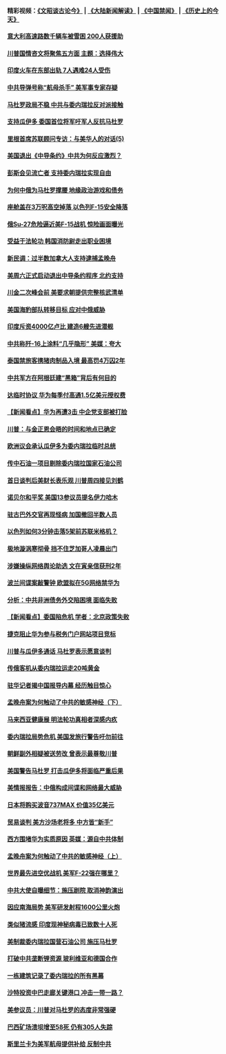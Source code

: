 #### 精彩视频：[《文昭谈古论今》](https://github.com/gfw-breaker/wenzhao) | [《大陆新闻解读》](https://github.com/gfw-breaker/ntdtv-comedy) | [《中国禁闻》](https://github.com/gfw-breaker/ntdtv-news) | [《历史上的今天》](https://github.com/gfw-breaker/today-in-history) 

#### [意大利高速路数千辆车被雪困 200人获援助](../pages/nsc418/n11022003.md?t=02031456) 

#### [川普国情咨文将聚焦五方面 主题：选择伟大](../pages/nsc418/n11021501.md?t=02031456) 

#### [印度火车在东部出轨 7人遇难24人受伤](../pages/nsc418/n11021809.md?t=02031456) 

#### [中共导弹号称“航母杀手” 美军事专家存疑](../pages/nsc418/n11021488.md?t=02031456) 

#### [马杜罗政局不稳 中共与委内瑞拉反对派接触](../pages/nsc418/n11020719.md?t=02031456) 

#### [支持瓜伊多 委国首位将军吁军人反抗马杜罗](../pages/nsc418/n11020776.md?t=02031456) 

#### [里根首席苏联顾问专访：与美华人的对话(5)](../pages/nsc418/n10968703.md?t=02031456) 

#### [美国退出《中导条约》中共为何反应激烈？](../pages/nsc418/n11020569.md?t=02031456) 

#### [彭斯会见流亡者 支持委内瑞拉实现自由](../pages/nsc418/n11020031.md?t=02031456) 

#### [为何中俄为马杜罗撑腰 地缘政治游戏和债务](../pages/nsc418/n11018692.md?t=02031456) 

#### [座舱盖在3万呎高空掉落 以色列F-15安全降落](../pages/nsc418/n11019864.md?t=02031456) 

#### [俄Su-27危险逼近美F-15战机 惊险画面曝光](../pages/nsc418/n11019743.md?t=02031456) 

#### [受益于法轮功 韩国消防尉走出职业困境](../pages/nsc418/n11017411.md?t=02031456) 

#### [新民调：过半数加拿大人支持逮捕孟晚舟](../pages/nsc418/n11018655.md?t=02031456) 

#### [美周六正式启动退出中导条约程序 北约支持](../pages/nsc418/n11018405.md?t=02031456) 

#### [川金二次峰会前 美要求朝提供完整核武清单](../pages/nsc418/n11017962.md?t=02031456) 

#### [美国海豹部队转移目标 应对中俄威胁](../pages/nsc418/n11017801.md?t=02031456) 

#### [印度斥资4000亿卢比 建造6艘先进潜舰](../pages/nsc418/n11017635.md?t=02031456) 

#### [中共称歼-16上涂料“几乎隐形” 美媒：夸大](../pages/nsc418/n11017535.md?t=02031456) 

#### [泰国禁旅客携猪肉制品入境 最高罚4万囚2年](../pages/nsc418/n11016939.md?t=02031456) 

#### [中共军方在阿根廷建“黑箱”背后有何目的](../pages/nsc418/n11016689.md?t=02031456) 

#### [达临时协议 华为每季付高通1.5亿美元授权费](../pages/nsc418/n11016503.md?t=02031456) 

#### [【新闻看点】华为再遭3击 中企党支部被打脸](../pages/nsc418/n11016110.md?t=02031456) 

#### [川普：与金正恩会晤的时间和地点已确定](../pages/nsc418/n11016340.md?t=02031456) 

#### [欧洲议会承认瓜伊多为委内瑞拉临时总统](../pages/nsc418/n11016267.md?t=02031456) 

#### [传中石油一项目剔除委内瑞拉国家石油公司](../pages/nsc418/n11015982.md?t=02031456) 

#### [首日谈判后美财长表乐观 川普周四接见刘鹤](../pages/nsc418/n11015436.md?t=02031456) 

#### [诺贝尔和平奖 美国13参议员提名伊力哈木](../pages/nsc418/n11014742.md?t=02031456) 

#### [驻古巴外交官再现怪病 加国撤回半数人员](../pages/nsc418/n11014810.md?t=02031456) 

#### [以色列如何3分钟击落5架前苏联米格机？](../pages/nsc418/n11014659.md?t=02031456) 

#### [极地漩涡寒彻骨 挡不住芝加哥人凌晨出门](../pages/nsc418/n11014521.md?t=02031456) 

#### [涉嫌操纵网络舆论助选 文在寅亲信获刑2年](../pages/nsc418/n11014174.md?t=02031456) 

#### [波兰间谍案敲警钟 欧盟拟在5G网络禁华为](../pages/nsc418/n11013814.md?t=02031456) 

#### [分析：中共非洲债务外交陷困境 面临失败](../pages/nsc418/n11013731.md?t=02031456) 

#### [【新闻看点】委国陷危机 学者：北京政策失败](../pages/nsc418/n11013287.md?t=02031456) 

#### [捷克阻止华为参与税务门户网站项目竞标](../pages/nsc418/n11013525.md?t=02031456) 

#### [川普与瓜伊多通话 马杜罗表示愿意谈判](../pages/nsc418/n11013353.md?t=02031456) 

#### [传俄客机从委内瑞拉运走20吨黄金](../pages/nsc418/n11013224.md?t=02031456) 

#### [驻华记者揭中国报导内幕 经历触目惊心](../pages/nsc418/n11013118.md?t=02031456) 

#### [孟晚舟案为何触动了中共的敏感神经（下）](../pages/nsc418/n11008903.md?t=02031456) 

#### [马来西亚健康展 明法轮功真相者深感内疚](../pages/nsc418/n11010949.md?t=02031456) 

#### [委内瑞拉局势危机 美国发旅行警告吁勿前往](../pages/nsc418/n11012593.md?t=02031456) 

#### [朝鲜副外相疑被送劳改 曾表示最尊敬川普](../pages/nsc418/n11011872.md?t=02031456) 

#### [美国警告马杜罗 打击瓜伊多将面临严重后果](../pages/nsc418/n11011422.md?t=02031456) 

#### [美情报报告：中俄构成间谍和网络最大威胁](../pages/nsc418/n11011346.md?t=02031456) 

#### [日本将购买波音737MAX 价值35亿美元](../pages/nsc418/n11011238.md?t=02031456) 

#### [贸易谈判 美方沙场老将多 中方皆“新手”](../pages/nsc418/n11010973.md?t=02031456) 

#### [西方围堵华为实质原因 英媒：源自中共体制](../pages/nsc418/n11010190.md?t=02031456) 

#### [孟晚舟案为何触动了中共的敏感神经（上）](../pages/nsc418/n11008466.md?t=02031456) 

#### [世界最先进空优战机 美军F-22强在哪里？](../pages/nsc418/n11010323.md?t=02031456) 

#### [中共大使自曝细节：施压剧院 取消神韵演出](../pages/nsc418/n11008988.md?t=02031456) 

#### [因应南海局势 美军研发射程1600公里火炮](../pages/nsc418/n11010046.md?t=02031456) 

#### [类似猪流感 印度现神秘病毒已致数十人死](../pages/nsc418/n11009797.md?t=02031456) 

#### [美制裁委内瑞拉国营石油公司 施压马杜罗](../pages/nsc418/n11009006.md?t=02031456) 

#### [打破中共垄断锂资源 玻利维亚和德国合作](../pages/nsc418/n11008598.md?t=02031456) 

#### [一栋建筑记录了委内瑞拉的所有黑幕](../pages/nsc418/n11008614.md?t=02031456) 

#### [沙特投资中巴走廊关键港口 冲击一带一路？](../pages/nsc418/n11008620.md?t=02031456) 

#### [美参议员：川普对马杜罗的态度非常强硬](../pages/nsc418/n11008349.md?t=02031456) 

#### [巴西矿场溃坝增至58死 仍有305人失踪](../pages/nsc418/n11007445.md?t=02031456) 

#### [斯里兰卡为美军航母提供补给 反制中共](../pages/nsc418/n11007567.md?t=02031456) 

